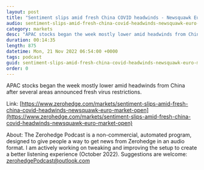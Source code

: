 ```yaml
---
layout: post
title: "Sentiment slips amid fresh China COVID headwinds - Newsquawk Euro Market Open"
audio: sentiment-slips-amid-fresh-china-covid-headwinds-newsquawk-euro-market-open-0
category: markets
desc: "APAC stocks began the week mostly lower amid headwinds from China after several areas announced fresh virus restrictions."
duration: 00:14:35
length: 875
datetime: Mon, 21 Nov 2022 06:54:00 +0000
tags: podcast
guid: sentiment-slips-amid-fresh-china-covid-headwinds-newsquawk-euro-market-open-0
order: 0
---
```

APAC stocks began the week mostly lower amid headwinds from China after several areas announced fresh virus restrictions.

Link: [https://www.zerohedge.com/markets/sentiment-slips-amid-fresh-china-covid-headwinds-newsquawk-euro-market-open](https://www.zerohedge.com/markets/sentiment-slips-amid-fresh-china-covid-headwinds-newsquawk-euro-market-open)

About: The Zerohedge Podcast is a non-commercial, automated program, designed to give people a way to get news from Zerohedge in an audio format.  I am actively working on tweaking and improving the setup to create a better listening experience (October 2022).  Suggestions are welcome: [zerohedgePodcast@outlook.com](mailto:zerohedgePodcast@outlook.com)